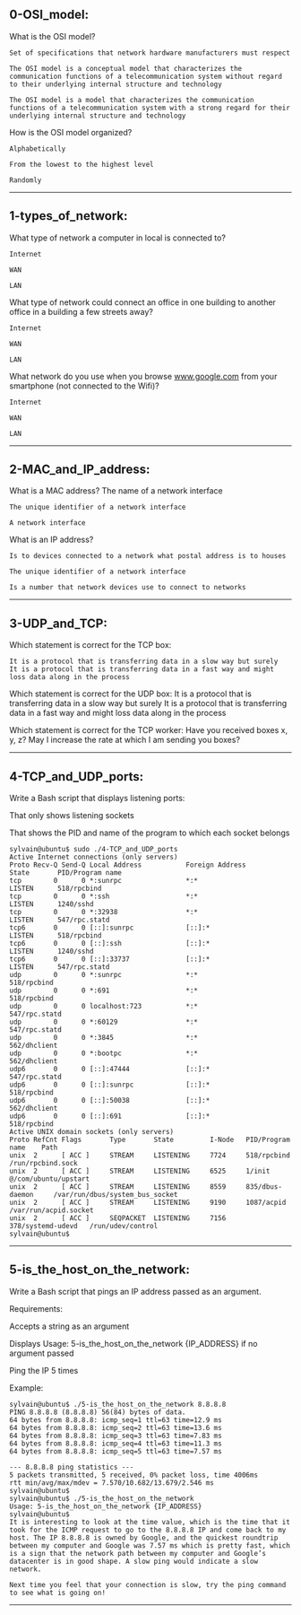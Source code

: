 ## 0-OSI_model:

What is the OSI model?

	Set of specifications that network hardware manufacturers must respect

	The OSI model is a conceptual model that characterizes the communication functions of a telecommunication system without regard to their underlying internal structure and technology

	The OSI model is a model that characterizes the communication functions of a telecommunication system with a strong regard for their underlying internal structure and technology


How is the OSI model organized?

	Alphabetically

	From the lowest to the highest level

	Randomly

-----------------------------------------------------------------------------------------------------------------------------------------------------

## 1-types_of_network:

What type of network a computer in local is connected to?

	Internet

	WAN

	LAN


What type of network could connect an office in one building to another office in a building a few streets away?

	Internet

	WAN

	LAN


What network do you use when you browse www.google.com from your smartphone (not connected to the Wifi)?

	Internet

	WAN

	LAN

-----------------------------------------------------------------------------------------------------------------------------------------------------


## 2-MAC_and_IP_address:

What is a MAC address?
	The name of a network interface

	The unique identifier of a network interface

	A network interface


What is an IP address?

	Is to devices connected to a network what postal address is to houses

	The unique identifier of a network interface

	Is a number that network devices use to connect to networks

-----------------------------------------------------------------------------------------------------------------------------------------------------


## 3-UDP_and_TCP:

Which statement is correct for the TCP box:

	It is a protocol that is transferring data in a slow way but surely
	It is a protocol that is transferring data in a fast way and might loss data along in the process


Which statement is correct for the UDP box:
	It is a protocol that is transferring data in a slow way but surely
	It is a protocol that is transferring data in a fast way and might loss data along in the process


Which statement is correct for the TCP worker:
	Have you received boxes x, y, z?
	May I increase the rate at which I am sending you boxes?

-----------------------------------------------------------------------------------------------------------------------------------------------------

## 4-TCP_and_UDP_ports:

Write a Bash script that displays listening ports:

That only shows listening sockets

That shows the PID and name of the program to which each socket belongs


	sylvain@ubuntu$ sudo ./4-TCP_and_UDP_ports
	Active Internet connections (only servers)
	Proto Recv-Q Send-Q Local Address           Foreign Address         State       PID/Program name
	tcp        0      0 *:sunrpc                *:*                     LISTEN      518/rpcbind
	tcp        0      0 *:ssh                   *:*                     LISTEN      1240/sshd
	tcp        0      0 *:32938                 *:*                     LISTEN      547/rpc.statd
	tcp6       0      0 [::]:sunrpc             [::]:*                  LISTEN      518/rpcbind
	tcp6       0      0 [::]:ssh                [::]:*                  LISTEN      1240/sshd
	tcp6       0      0 [::]:33737              [::]:*                  LISTEN      547/rpc.statd
	udp        0      0 *:sunrpc                *:*                                 518/rpcbind
	udp        0      0 *:691                   *:*                                 518/rpcbind
	udp        0      0 localhost:723           *:*                                 547/rpc.statd
	udp        0      0 *:60129                 *:*                                 547/rpc.statd
	udp        0      0 *:3845                  *:*                                 562/dhclient
	udp        0      0 *:bootpc                *:*                                 562/dhclient
	udp6       0      0 [::]:47444              [::]:*                              547/rpc.statd
	udp6       0      0 [::]:sunrpc             [::]:*                              518/rpcbind
	udp6       0      0 [::]:50038              [::]:*                              562/dhclient
	udp6       0      0 [::]:691                [::]:*                              518/rpcbind
	Active UNIX domain sockets (only servers)
	Proto RefCnt Flags       Type       State         I-Node   PID/Program name    Path
	unix  2      [ ACC ]     STREAM     LISTENING     7724     518/rpcbind         /run/rpcbind.sock
	unix  2      [ ACC ]     STREAM     LISTENING     6525     1/init              @/com/ubuntu/upstart
	unix  2      [ ACC ]     STREAM     LISTENING     8559     835/dbus-daemon     /var/run/dbus/system_bus_socket
	unix  2      [ ACC ]     STREAM     LISTENING     9190     1087/acpid          /var/run/acpid.socket
	unix  2      [ ACC ]     SEQPACKET  LISTENING     7156     378/systemd-udevd   /run/udev/control
	sylvain@ubuntu$

-----------------------------------------------------------------------------------------------------------------------------------------------------


## 5-is_the_host_on_the_network:

Write a Bash script that pings an IP address passed as an argument.

Requirements:

Accepts a string as an argument

Displays Usage: 5-is_the_host_on_the_network {IP_ADDRESS} if no argument passed

Ping the IP 5 times

Example:


	sylvain@ubuntu$ ./5-is_the_host_on_the_network 8.8.8.8
	PING 8.8.8.8 (8.8.8.8) 56(84) bytes of data.
	64 bytes from 8.8.8.8: icmp_seq=1 ttl=63 time=12.9 ms
	64 bytes from 8.8.8.8: icmp_seq=2 ttl=63 time=13.6 ms
	64 bytes from 8.8.8.8: icmp_seq=3 ttl=63 time=7.83 ms
	64 bytes from 8.8.8.8: icmp_seq=4 ttl=63 time=11.3 ms
	64 bytes from 8.8.8.8: icmp_seq=5 ttl=63 time=7.57 ms
	
	--- 8.8.8.8 ping statistics ---
	5 packets transmitted, 5 received, 0% packet loss, time 4006ms
	rtt min/avg/max/mdev = 7.570/10.682/13.679/2.546 ms
	sylvain@ubuntu$
	sylvain@ubuntu$ ./5-is_the_host_on_the_network
	Usage: 5-is_the_host_on_the_network {IP_ADDRESS}
	sylvain@ubuntu$ 
	It is interesting to look at the time value, which is the time that it took for the ICMP request to go to the 8.8.8.8 IP and come back to my host. The IP 8.8.8.8 is owned by Google, and the quickest roundtrip between my computer and Google was 7.57 ms which is pretty fast, which is a sign that the network path between my computer and Google’s datacenter is in good shape. A slow ping would indicate a slow network.
	
	Next time you feel that your connection is slow, try the ping command to see what is going on!

-----------------------------------------------------------------------------------------------------------------------------------------------------
